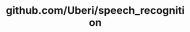 ---
layout: post
title: github.com/Uberi/speech_recognition
categories: link
tags: [انگلیسی, گیت‌هاب, برنامه‌نویسی]
---
